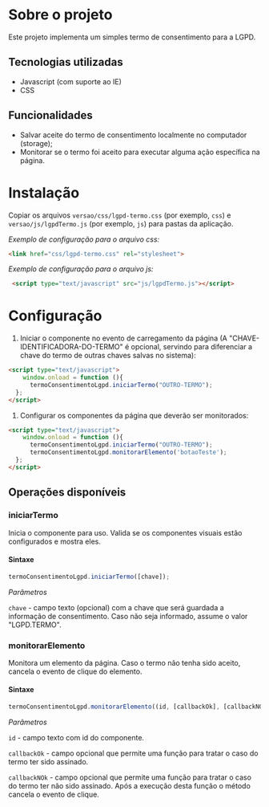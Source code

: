 # Sobre o projeto

Este projeto implementa um simples termo de consentimento para a LGPD.

## Tecnologias utilizadas

 * Javascript (com suporte ao IE)
 * CSS

## Funcionalidades

* Salvar aceite do termo de consentimento localmente no computador (storage);
* Monitorar se o termo foi aceito para executar alguma ação específica na página.

# Instalação

Copiar os arquivos ```versao/css/lgpd-termo.css``` (por exemplo, ```css```) e  ```versao/js/lgpdTermo.js``` (por exemplo, ```js```) para pastas da aplicação.

_Exemplo de configuração para o arquivo css:_

```html
<link href="css/lgpd-termo.css" rel="stylesheet">
```

_Exemplo de configuração para o arquivo js:_

```html
 <script type="text/javascript" src="js/lgpdTermo.js"></script>
```

# Configuração

1. Iniciar o componente no evento de carregamento da página (A "CHAVE-IDENTIFICADORA-DO-TERMO" é opcional, servindo para diferenciar a chave do termo de outras chaves salvas no sistema):

```html
<script type="text/javascript">    
    window.onload = function (){
      termoConsentimentoLgpd.iniciarTermo("OUTRO-TERMO");
  };  
</script>
```

1. Configurar os componentes da página que deverão ser monitorados:

```html
<script type="text/javascript">    
    window.onload = function (){
      termoConsentimentoLgpd.iniciarTermo("OUTRO-TERMO");
      termoConsentimentoLgpd.monitorarElemento('botaoTeste');
  };  
</script>
```

## Operações disponíveis

### iniciarTermo

Inicia o componente para uso. Valida se os componentes visuais estão configurados e mostra eles.

#### Sintaxe

```js
termoConsentimentoLgpd.iniciarTermo([chave]);
```

_Parâmetros_

```chave``` - campo texto (opcional) com a chave que será guardada a informação de consentimento. Caso não seja informado, assume o valor "LGPD.TERMO".

### monitorarElemento

Monitora um elemento da página. Caso o termo não tenha sido aceito, cancela o evento de clique do elemento.

#### Sintaxe

```js
termoConsentimentoLgpd.monitorarElemento((id, [callbackOk], [callbackNOk]));
```

_Parâmetros_

```id``` - campo texto com id do componente.

```callbackOk``` - campo opcional que permite uma função para tratar o caso do termo ter sido assinado.

```callbackNOk``` - campo opcional que permite uma função para tratar o caso do termo ter não sido assinado. Após a execução desta função o método cancela o evento de clique.

